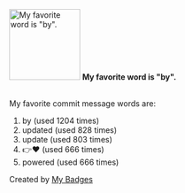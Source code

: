 <img src="https://my-badges.github.io/my-badges/favorite-word.png" alt="My favorite word is &quot;by&quot;." title="My favorite word is &quot;by&quot;." width="128">
<strong>My favorite word is &quot;by&quot;.</strong>
<br><br>

My favorite commit message words are:

1. by (used 1204 times)
2. updated (used 828 times)
3. update (used 803 times)
4. 👉❤️ (used 666 times)
5. powered (used 666 times)


Created by <a href="https://github.com/my-badges/my-badges">My Badges</a>
